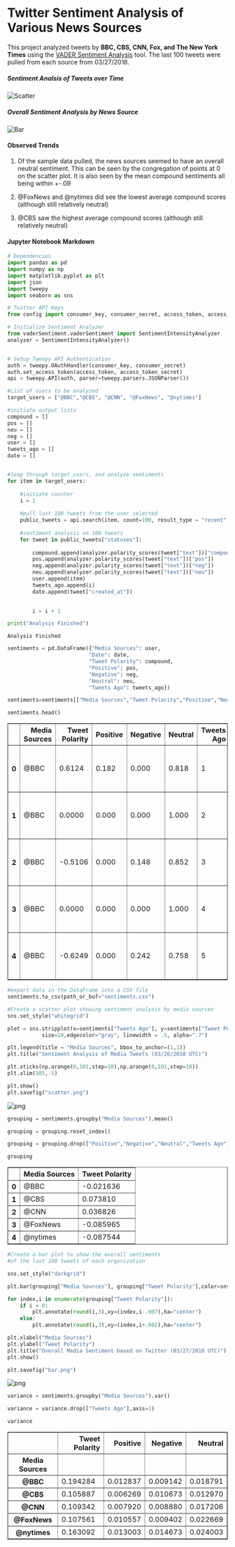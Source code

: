 
# Twitter Sentiment Analysis of Various News Sources

This project analyzed tweets by __BBC, CBS, CNN, Fox, and The New York Times__ using the [VADER Sentiment Analysis](https://github.com/cjhutto/vaderSentiment) tool. The last 100 tweets were pulled from each source from 03/27/2018. 

##### Sentiment Analsis of Tweets over Time
![Scatter](output_6_0.png)

##### Overall Sentiment Analysis by News Source
![Bar](output_8_0.png)

#### Observed Trends

1. Of the sample data pulled, the news sources seemed to have an overall neutral sentiment. This can be seen by the congregation of points at 0 on the scatter plot. It is also seen by the mean compound sentiments all being within +-.09

2. @FoxNews and @nytimes did see the lowest average compound scores (although still relatively neutral)

3. @CBS saw the highest average compound scores (although still relatively neutral)


#### Jupyter Notebook Markdown
```python
# Dependencies
import pandas as pd
import numpy as np
import matplotlib.pyplot as plt
import json
import tweepy
import seaborn as sns

# Twitter API Keys
from config import consumer_key, consumer_secret, access_token, access_token_secret
```


```python
# Initialize Sentiment Analyzer
from vaderSentiment.vaderSentiment import SentimentIntensityAnalyzer
analyzer = SentimentIntensityAnalyzer()


# Setup Tweepy API Authentication
auth = tweepy.OAuthHandler(consumer_key, consumer_secret)
auth.set_access_token(access_token, access_token_secret)
api = tweepy.API(auth, parser=tweepy.parsers.JSONParser())
```


```python
#List of users to be analyzed
target_users = ["@BBC","@CBS", "@CNN", "@FoxNews", "@nytimes"]

#initiate output lists
compound = []
pos = []
neu = []
neg = []
user = []
tweets_ago = []
date = []


#loop through target_users, and analyze sentiments
for item in target_users:
    
    #initiate counter
    i = 1
    
    #pull last 100 tweets from the user selected
    public_tweets = api.search(item, count=100, result_type = "recent")
    
    #sentiment analysis on 100 tweets
    for tweet in public_tweets["statuses"]:
        
        compound.append(analyzer.polarity_scores(tweet["text"])["compound"])
        pos.append(analyzer.polarity_scores(tweet["text"])["pos"])
        neg.append(analyzer.polarity_scores(tweet["text"])["neg"])
        neu.append(analyzer.polarity_scores(tweet["text"])["neu"])
        user.append(item)
        tweets_ago.append(i)
        date.append(tweet["created_at"])
        

        i = i + 1

print("Analysis Finished")
```

    Analysis Finished
    


```python
sentiments = pd.DataFrame({"Media Sources": user,
                          "Date": date,
                          "Tweet Polarity": compound,
                          "Positive": pos,
                          "Negative": neg,
                          "Neutral": neu,
                          "Tweets Ago": tweets_ago})

sentiments=sentiments[["Media Sources","Tweet Polarity","Positive","Negative","Neutral","Tweets Ago","Date"]]

sentiments.head()
```




<div>
<table border="1" class="dataframe">
  <thead>
    <tr style="text-align: right;">
      <th></th>
      <th>Media Sources</th>
      <th>Tweet Polarity</th>
      <th>Positive</th>
      <th>Negative</th>
      <th>Neutral</th>
      <th>Tweets Ago</th>
      <th>Date</th>
    </tr>
  </thead>
  <tbody>
    <tr>
      <th>0</th>
      <td>@BBC</td>
      <td>0.6124</td>
      <td>0.182</td>
      <td>0.000</td>
      <td>0.818</td>
      <td>1</td>
      <td>Tue Mar 27 02:26:14 +0000 2018</td>
    </tr>
    <tr>
      <th>1</th>
      <td>@BBC</td>
      <td>0.0000</td>
      <td>0.000</td>
      <td>0.000</td>
      <td>1.000</td>
      <td>2</td>
      <td>Tue Mar 27 02:25:27 +0000 2018</td>
    </tr>
    <tr>
      <th>2</th>
      <td>@BBC</td>
      <td>-0.5106</td>
      <td>0.000</td>
      <td>0.148</td>
      <td>0.852</td>
      <td>3</td>
      <td>Tue Mar 27 02:24:57 +0000 2018</td>
    </tr>
    <tr>
      <th>3</th>
      <td>@BBC</td>
      <td>0.0000</td>
      <td>0.000</td>
      <td>0.000</td>
      <td>1.000</td>
      <td>4</td>
      <td>Tue Mar 27 02:24:45 +0000 2018</td>
    </tr>
    <tr>
      <th>4</th>
      <td>@BBC</td>
      <td>-0.6249</td>
      <td>0.000</td>
      <td>0.242</td>
      <td>0.758</td>
      <td>5</td>
      <td>Tue Mar 27 02:24:42 +0000 2018</td>
    </tr>
  </tbody>
</table>
</div>




```python
#export data in the DataFrame into a CSV file
sentiments.to_csv(path_or_buf="sentiments.csv")
```


```python
#Create a scatter plot showing sentiment analysis by media sources
sns.set_style("whitegrid")

plot = sns.stripplot(x=sentiments["Tweets Ago"], y=sentiments["Tweet Polarity"], hue=sentiments["Media Sources"],
           size=10,edgecolor="gray", linewidth = .5, alpha=".7")

plt.legend(title = "Media Sources", bbox_to_anchor=(1,1))
plt.title("Sentiment Analysis of Media Tweets (03/26/2018 UTC)")

plt.xticks(np.arange(0,101,step=10),np.arange(0,101,step=10))
plt.xlim(105,-5)

plt.show()
plt.savefig("scatter.png")
```


![png](output_6_0.png)



```python
grouping = sentiments.groupby("Media Sources").mean()

grouping = grouping.reset_index()

grouping = grouping.drop(["Positive","Negative","Neutral","Tweets Ago"],axis=1)

grouping
```




<div>
<table border="1" class="dataframe">
  <thead>
    <tr style="text-align: right;">
      <th></th>
      <th>Media Sources</th>
      <th>Tweet Polarity</th>
    </tr>
  </thead>
  <tbody>
    <tr>
      <th>0</th>
      <td>@BBC</td>
      <td>-0.021636</td>
    </tr>
    <tr>
      <th>1</th>
      <td>@CBS</td>
      <td>0.073810</td>
    </tr>
    <tr>
      <th>2</th>
      <td>@CNN</td>
      <td>0.036826</td>
    </tr>
    <tr>
      <th>3</th>
      <td>@FoxNews</td>
      <td>-0.085965</td>
    </tr>
    <tr>
      <th>4</th>
      <td>@nytimes</td>
      <td>-0.087544</td>
    </tr>
  </tbody>
</table>
</div>




```python
#Create a bar plot to show the overall sentiments
#of the last 100 tweets of each organization

sns.set_style("darkgrid")

plt.bar(grouping["Media Sources"], grouping["Tweet Polarity"],color=sns.color_palette())

for index,i in enumerate(grouping["Tweet Polarity"]):
    if i < 0:
        plt.annotate(round(i,3),xy=(index,i-.007),ha="center")
    else:
        plt.annotate(round(i,3),xy=(index,i+.002),ha="center")

plt.xlabel("Media Sources")
plt.ylabel("Tweet Polarity")
plt.title("Overall Media Sentiment based on Twitter (03/27/2018 UTC)")
plt.show()

plt.savefig("bar.png")
```


![png](output_8_0.png)



```python
variance = sentiments.groupby("Media Sources").var()

variance = variance.drop(["Tweets Ago"],axis=1)

variance
```




<div>
<table border="1" class="dataframe">
  <thead>
    <tr style="text-align: right;">
      <th></th>
      <th>Tweet Polarity</th>
      <th>Positive</th>
      <th>Negative</th>
      <th>Neutral</th>
    </tr>
    <tr>
      <th>Media Sources</th>
      <th></th>
      <th></th>
      <th></th>
      <th></th>
    </tr>
  </thead>
  <tbody>
    <tr>
      <th>@BBC</th>
      <td>0.194284</td>
      <td>0.012837</td>
      <td>0.009142</td>
      <td>0.018791</td>
    </tr>
    <tr>
      <th>@CBS</th>
      <td>0.105887</td>
      <td>0.006269</td>
      <td>0.010673</td>
      <td>0.012970</td>
    </tr>
    <tr>
      <th>@CNN</th>
      <td>0.109342</td>
      <td>0.007920</td>
      <td>0.008880</td>
      <td>0.017206</td>
    </tr>
    <tr>
      <th>@FoxNews</th>
      <td>0.107561</td>
      <td>0.010557</td>
      <td>0.009402</td>
      <td>0.022669</td>
    </tr>
    <tr>
      <th>@nytimes</th>
      <td>0.163092</td>
      <td>0.013003</td>
      <td>0.014673</td>
      <td>0.024003</td>
    </tr>
  </tbody>
</table>
</div>


